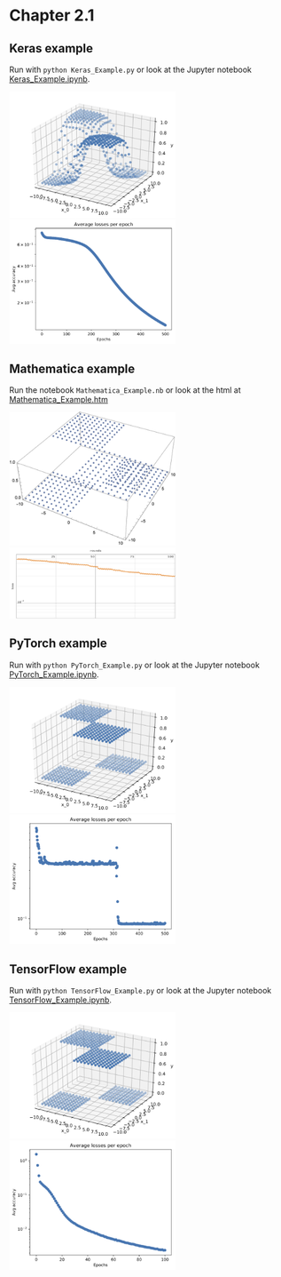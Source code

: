 # Chapter 2.1


## Keras example
Run with `python Keras_Example.py` or look at the Jupyter notebook [Keras_Example.ipynb](./Keras_Example/Keras_Example.ipynb).

<img src="./Keras_Example/example_function.png" width="300px"/> <img src="./Keras_Example/example_loss.png" width="300px"/>

## Mathematica example
Run the notebook `Mathematica_Example.nb` or look at the html at [Mathematica_Example.htm](http://htmlpreview.github.com/?https://github.com/ruehlef/Physics-Reports/tree/master/Chapter_2/2.1/Mathematica_Example/Mathematica_Example.htm)

<img src="./Mathematica_Example/example_function.png" width="300px"/> <img src="./Mathematica_Example/example_loss.png" width="300px"/>


## PyTorch example
Run with `python PyTorch_Example.py` or look at the Jupyter notebook [PyTorch_Example.ipynb](PyTorch_Example/PyTorch_Example.ipynb).

<img src="./PyTorch_Example/example_function.png" width="300px"/> <img src="./PyTorch_Example/example_loss.png" width="300px"/>


## TensorFlow example
Run with `python TensorFlow_Example.py` or look at the Jupyter notebook [TensorFlow_Example.ipynb](TensorFlow_Example/TensorFlow_Example.ipynb).

<img src="./TensorFlow_Example/example_function.png" width="300px"/> <img src="./TensorFlow_Example/example_loss.png" width="300px"/>